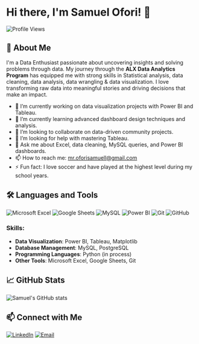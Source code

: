  # Hi there, I'm Samuel Ofori! 👋

![Profile Views](https://komarev.com/ghpvc/?username=Samuel-o77&color=blue)

## 🚀 About Me

I'm a Data Enthusiast passionate about uncovering insights and solving problems through data. My journey through the **ALX Data Analytics Program** has equipped me with strong skills in Statistical analysis, data cleaning, data analysis, data wrangling & data visualization. I love transforming raw data into meaningful stories and driving decisions that make an impact.

- 🔭 I’m currently working on data visualization projects with Power BI and Tableau.
- 🌱 I’m currently learning advanced dashboard design techniques and analysis.
- 👯 I’m looking to collaborate on data-driven community projects.
- 🤔 I’m looking for help with mastering Tableau.
- 💬 Ask me about Excel, data cleaning, MySQL queries, and Power BI dashboards.
- 📫 How to reach me: mr.oforisamuell@gmail.com
- ⚡ Fun fact: I love soccer and have played at the highest level during my school years.

## 🛠️ Languages and Tools

![Microsoft Excel](https://img.shields.io/badge/-Microsoft%20Excel-217346?style=flat&logo=microsoft-excel&logoColor=ffffff)
![Google Sheets](https://img.shields.io/badge/-Google%20Sheets-34A853?style=flat&logo=google-sheets&logoColor=ffffff)
![MySQL](https://img.shields.io/badge/-MySQL-4479A1?style=flat&logo=mysql&logoColor=ffffff)
![Power BI](https://img.shields.io/badge/-Power%20BI-F2C811?style=flat&logo=power-bi&logoColor=000000)
![Git](https://img.shields.io/badge/-Git-F05032?style=flat&logo=git&logoColor=ffffff)
![GitHub](https://img.shields.io/badge/-GitHub-181717?style=flat&logo=github&logoColor=ffffff)

### Skills:
- **Data Visualization**: Power BI, Tableau, Matplotlib
- **Database Management**: MySQL, PostgreSQL
- **Programming Languages**: Python (in process)
- **Other Tools**: Microsoft Excel, Google Sheets, Git

## 📈 GitHub Stats

![Samuel's GitHub stats](https://github-readme-stats.vercel.app/api?username=Samuel-o77&show_icons=true&theme=radical)

## 📫 Connect with Me

[![LinkedIn](https://img.shields.io/badge/-LinkedIn-0077B5?style=flat&logo=linkedin&logoColor=ffffff)](https://www.linkedin.com/in/samuell-ofori)
[![Email](https://img.shields.io/badge/-Email-D14836?style=flat&logo=gmail&logoColor=ffffff)](mailto:ofori.samuel@example.com)
